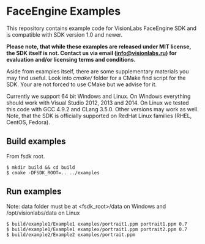 # FaceEngine Examples
This repository contains example code for VisionLabs FaceEngine SDK and is compatible with SDK version 1.0 and newer.

**Please note, that while these examples are released under MIT license, the SDK itself is not. Contact us via email (info@visionlabs.ru) for evaluation and/or licensing terms and conditions.**

Aside from examples itself, there are some supplementary materials you may find useful. Look into *cmake/* folder for a CMake find script for the SDK. Your are not forced to use CMake but we advise for it.

Currently we support 64 bit Windows and Linux. On Windows everything should work with Visual Studio 2012, 2013 and 2014. On Linux we tested this code with GCC 4.9.2 and CLang 3.5.0. Other versions may work as well. Note, that the SDK is officially supported on RedHat Linux families (RHEL, CentOS, Fedora).

## Build examples

From fsdk root.
```
$ mkdir build && cd build
$ cmake -DFSDK_ROOT=.. ../examples
```

## Run examples

Note: data folder must be at <fsdk_root>/data on Windows and /opt/visionlabs/data on Linux

```
$ build/example1/Example1 examples/portrait1.ppm portrait1.ppm 0.7
$ build/example1/Example1 examplex/portrait1.ppm portrait2.ppm 0.7
$ build/example2/Example2 examples/portrait.ppm
```
